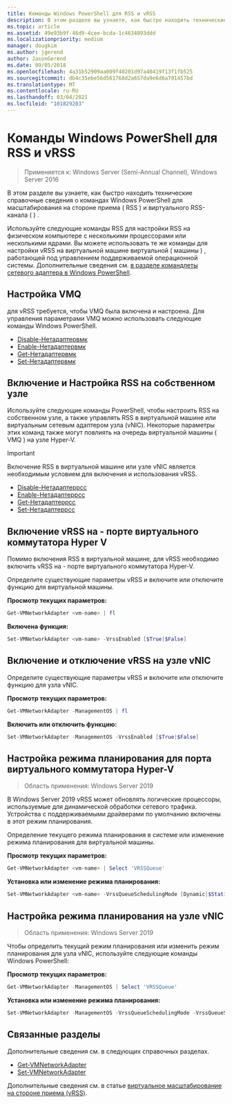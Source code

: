 ```yaml
---
title: Команды Windows PowerShell для RSS и vRSS
description: В этом разделе вы узнаете, как быстро находить технические справочные сведения о командах Windows PowerShell для масштабирования на стороне приема (RSS) и виртуальных RSS (vRSS).
ms.topic: article
ms.assetid: 49e93b9f-46d9-4cee-bcda-1c4634893ddd
ms.localizationpriority: medium
manager: dougkim
ms.author: jgerend
author: JasonGerend
ms.date: 09/05/2018
ms.openlocfilehash: 4a31b52909aa009f40201d97a40419f13f1fb525
ms.sourcegitcommit: db4c35ebe56d561768d2a657da9e6d6a791457bd
ms.translationtype: MT
ms.contentlocale: ru-RU
ms.lasthandoff: 03/04/2021
ms.locfileid: "101829203"
---
```

# <a name="windows-powershell-commands-for-rss-and-vrss"></a>Команды Windows PowerShell для RSS и vRSS

>Применяется к: Windows Server (Semi-Annual Channel), Windows Server 2016

В этом разделе вы узнаете, как быстро находить технические справочные сведения о командах Windows PowerShell для масштабирования на стороне приема \( RSS \) и виртуального RSS-канала \( \) .

Используйте следующие команды RSS для настройки RSS на физическом компьютере с несколькими процессорами или несколькими ядрами. Вы можете использовать те же команды для настройки vRSS на виртуальной машине виртуальной \( машины \) , работающей под управлением поддерживаемой операционной системы. Дополнительные сведения см. [в разделе командлеты сетевого адаптера в Windows PowerShell](/powershell/module/netadapter/).

## <a name="configure-vmq"></a>Настройка VMQ

для vRSS требуется, чтобы VMQ была включена и настроена. Для управления параметрами VMQ можно использовать следующие команды Windows PowerShell.

- [Disable-Нетадаптервмк](/powershell/module/netadapter/disable-netadaptervmq)
- [Enable-Нетадаптервмк](/powershell/module/netadapter/enable-netadaptervmq)
- [Get-Нетадаптервмк](/powershell/module/netadapter/get-netadaptervmq)
- [Set-Нетадаптервмк](/powershell/module/netadapter/set-netadaptervmq)

## <a name="enable-and-configure-rss-on-a-native-host"></a>Включение и Настройка RSS на собственном узле

Используйте следующие команды PowerShell, чтобы настроить RSS на собственном узле, а также управлять RSS в виртуальной машине или виртуальным сетевым адаптером узла (vNIC). Некоторые параметры этих команд также могут повлиять на очередь виртуальной машины \( VMQ \) на узле Hyper-V.

>[!IMPORTANT]
>Включение RSS в виртуальной машине или узле vNIC является необходимым условием для включения и использования vRSS.

- [Disable-Нетадаптеррсс](/powershell/module/netadapter/disable-netadapterrss)
- [Enable-Нетадаптеррсс](/powershell/module/netadapter/enable-netadapterrss)
- [Get-Нетадаптеррсс](/powershell/module/netadapter/get-netadapterrss)
- [Set-Нетадаптеррсс](/powershell/module/netadapter/Set-NetAdapterRss)

## <a name="enable-vrss-on-the-hyper-v-virtual-switch-port"></a>Включение vRSS на \- порте виртуального коммутатора Hyper V

Помимо включения RSS в виртуальной машине, для vRSS необходимо включить vRSS на \- порте виртуального коммутатора Hyper-V.

Определите существующие параметры vRSS и включите или отключите функцию для виртуальной машины.

   **Просмотр текущих параметров:**

   ```PowerShell
   Get-VMNetworkAdapter <vm-name> | fl
   ```

   **Включена функция:**

   ```PowerShell
   Set-VMNetworkAdapter <vm-name> -VrssEnabled [$True|$False]
   ```

## <a name="enable-or-disable-vrss-on-a-host-vnic"></a>Включение и отключение vRSS на узле vNIC

Определите существующие параметры vRSS и включите или отключите функцию для узла vNIC.

   **Просмотр текущих параметров:**

   ```PowerShell
   Get-VMNetworkAdapter -ManagementOS | fl
   ```

   **Включить или отключить функцию:**

   ```PowerShell
   Set-VMNetworkAdapter -ManagementOS -VrssEnabled [$True|$False]
   ```

## <a name="configure-the-scheduling-mode-on-the-hyper-v-virtual-switch-port"></a>Настройка режима планирования для порта виртуального коммутатора Hyper-V
>Область применения: Windows Server 2019

В Windows Server 2019 vRSS может обновлять логические процессоры, используемые для динамической обработки сетевого трафика.  Устройства с поддерживаемыми драйверами по умолчанию включены в этот режим планирования.

Определение текущего режима планирования в системе или изменение режима планирования для виртуальной машины.

   **Просмотр текущих параметров:**

   ```PowerShell
   Get-VMNetworkAdapter <vm-name> | Select 'VRSSQueue'
   ```

   **Установка или изменение режима планирования:**

   ```PowerShell
   Set-VMNetworkAdapter <vm-name> -VrssQueueSchedulingMode [Dynamic|$StaticVrss|StaticVMQ]
   ```

## <a name="configure-the-scheduling-mode-on-a-host-vnic"></a>Настройка режима планирования на узле vNIC
>Область применения: Windows Server 2019

Чтобы определить текущий режим планирования или изменить режим планирования для узла vNIC, используйте следующие команды Windows PowerShell:

   **Просмотр текущих параметров:**

   ```PowerShell
   Get-VMNetworkAdapter -ManagementOS | Select 'VRSSQueue'
   ```

   **Установка или изменение режима планирования:**

   ```PowerShell
   Set-VMNetworkAdapter -ManagementOS -VrssQueueSchedulingMode -VrssQueueSchedulingMode [Dynamic|$StaticVrss|StaticVMQ]
   ```


## <a name="related-topics"></a>Связанные разделы
Дополнительные сведения см. в следующих справочных разделах.

- [Get-VMNetworkAdapter](/powershell/module/hyper-v/get-vmnetworkadapter)
- [Set-VMNetworkAdapter](/powershell/module/hyper-v/set-vmnetworkadapter)

Дополнительные сведения см. в статье [виртуальное масштабирование на стороне приема (vRSS)](vrss-top.md).
